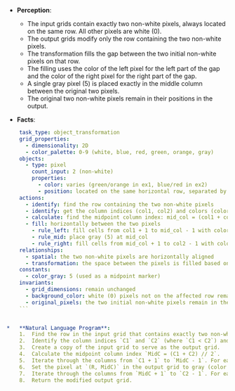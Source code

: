 *   **Perception**:
    *   The input grids contain exactly two non-white pixels, always located on the same row. All other pixels are white (0).
    *   The output grids modify only the row containing the two non-white pixels.
    *   The transformation fills the gap between the two initial non-white pixels on that row.
    *   The filling uses the color of the left pixel for the left part of the gap and the color of the right pixel for the right part of the gap.
    *   A single gray pixel (5) is placed exactly in the middle column between the original two pixels.
    *   The original two non-white pixels remain in their positions in the output.

*   **Facts**:
    
```yaml
    task_type: object_transformation
    grid_properties:
      - dimensionality: 2D
      - color_palette: 0-9 (white, blue, red, green, orange, gray)
    objects:
      - type: pixel
        count_input: 2 (non-white)
        properties:
          - color: varies (green/orange in ex1, blue/red in ex2)
          - position: located on the same horizontal row, separated by white pixels
    actions:
      - identify: find the row containing the two non-white pixels
      - identify: get the column indices (col1, col2) and colors (color1, color2) of the two pixels
      - calculate: find the midpoint column index: mid_col = (col1 + col2) // 2
      - fill: horizontally between the two pixels
        - rule_left: fill cells from col1 + 1 to mid_col - 1 with color1
        - rule_mid: place gray (5) at mid_col
        - rule_right: fill cells from mid_col + 1 to col2 - 1 with color2
    relationships:
      - spatial: the two non-white pixels are horizontally aligned
      - transformation: the space between the pixels is filled based on their colors and positions, with a gray marker at the center.
    constants:
      - color_gray: 5 (used as a midpoint marker)
    invariants:
      - grid_dimensions: remain unchanged
      - background_color: white (0) pixels not on the affected row remain white
      - original_pixels: the two initial non-white pixels remain in their positions
    ```


*   **Natural Language Program**:
    1.  Find the row in the input grid that contains exactly two non-white pixels. Let this row index be `R`.
    2.  Identify the column indices `C1` and `C2` (where `C1 < C2`) and the colors `Color1` and `Color2` of these two pixels at `(R, C1)` and `(R, C2)` respectively.
    3.  Create a copy of the input grid to serve as the output grid.
    4.  Calculate the midpoint column index `MidC = (C1 + C2) // 2`.
    5.  Iterate through the columns from `C1 + 1` to `MidC - 1`. For each column `c` in this range, set the pixel at `(R, c)` in the output grid to `Color1`.
    6.  Set the pixel at `(R, MidC)` in the output grid to gray (color 5).
    7.  Iterate through the columns from `MidC + 1` to `C2 - 1`. For each column `c` in this range, set the pixel at `(R, c)` in the output grid to `Color2`.
    8.  Return the modified output grid.